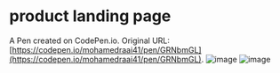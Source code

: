 # product landing page

A Pen created on CodePen.io. Original URL: [https://codepen.io/mohamedraai41/pen/GRNbmGL](https://codepen.io/mohamedraai41/pen/GRNbmGL).
![image](https://user-images.githubusercontent.com/65048125/112216908-b8b02a00-8c2a-11eb-9638-ec1e386ed57e.png)
![image](https://user-images.githubusercontent.com/65048125/112216966-cbc2fa00-8c2a-11eb-98f0-c0939c803b4a.png)




